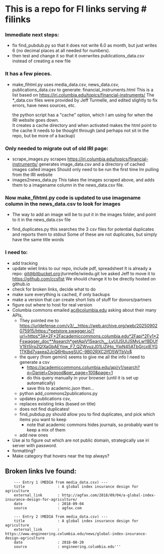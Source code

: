 # This is a repo for FI links serving # filinks

### Immediate next steps:
  - fix find_pubdub.py so that it does not write 6.0 as month, but just writes 6 (no decimal places at all needed for numbers).
  - then test and change it so that it overwrites publications_data.csv instead of creating a new file

### It has a few pieces.
  - make_fihtml.py 
    uses media_data.csv, news_data.csv, publications_data.csv 
    to generate: financial_instruments.html
    This is a list based on https://iri.columbia.edu/topics/financial-instruments/
    The *_data.csv files were provided by Jeff Turmelle, and edited slightly to fix errors, have news sources, etc.

    the python script has a "cache" option, which I am using for when the IRI website goes down.  
    It creates a cache directory and when activated makes the html point to the cache
    It needs to be thought through (and perhaps not sit in the repo, but be more of a backup)

### Only needed to migrate out of old IRI page:
  - scrape_images.py
    scrapes https://iri.columbia.edu/topics/financial-instruments/
    generates image_data.csv and a directory of cached images called images
    Should only need to be run the first time Im pulling from the IRI website
 - images2news_data.py
   This takes the images scraped above, and adds them to a imagename column in the news_data.csv file.
 
### Now make_fihtml.py code is updated to use imagename column in the news_data.csv to look for images
   - The way to add an image will be to put it in the images folder, and point to it in the news_data.csv file

  - find_duplicates.py
    this searches the 3 csv files for potential duplicates and reports them to stdout
    Some of these are not duplicates, but simply have the same title words
  
### I need to:
  - add tracking
  - update wiiet links to our repo, include pdf, spreadsheet
    It is already a repo: git@bitbucket.org:jturmelle/wiiedu.git
    Ive asked Jeff to move it to https://github.com/ccsfist 
    We should change it to be directly hosted on github.io
  - check for broken links, decide what to do
  - make sure everything is cached, if only backups
  - make a version that can create short lists of stuff for donors/partners
  - figure out where to host for real version
  - Columbia commons emailed ac@columbia.edu asking about their many APIs, 
    - They pointed me to https://urldefense.com/v3/__https://web.archive.org/web/20250902075915/https:/*petstore.swagger.io/?url=https*3A*2F*2Facademiccommons.columbia.edu*2Fapi*2Fv1*2Fswagger_doc**Asearch*getApiV1Search__;LyUlJSUlJSMvLw!!BDUfV1Et5lrpZQ!XaGbAEYpw_F7_QZWvuzJ01LiZjHq_YjpN45ATbGrcxIEYG1TKBd7yaxea2JcQ6HbusgSUC-9B02RXC2lfD5WTbVo$
    - the query (from gemini) seems to give me all the info I need to generate a csv
      - https://academiccommons.columbia.edu/api/v1/search?q=Daniel+Osgood&per_page=100&page=1
      - do this query manually in your browser (until it is set up automatically)
      - save this to academic.json then...
    -  python add_commons2publications.py
      - updates publications csv,
      - replaces existing links (based on title)
      - does not find duplicates!
      - find_pubdup.py should allow you to find duplicates, and pick which items you want to keep
        - note that academic commons hides journals, so probably want to keep a mix of them
      - add new ones
  - Use ai to figure out which are not public domain, strategically use iri server with password. 
  - formatting?
  - Make category that hovers near the top always?


  ## Broken links Ive found:
  ```Both of these:
      --- Entry 1 (MEDIA from media_data.csv) ---
      title               : A global index insurance design for agriculture
      external_link       : http://agfax.com/2018/09/04/a-global-index-insurance-design-for-agriculture/
      date                : 2018-09-04
      source              : agfax.com
    
      --- Entry 2 (MEDIA from media_data.csv) ---
      title               : A global index insurance design for agriculture
      external_link       : https://www.engineering.columbia.edu/news/global-index-insurance-design-agriculture
      date                : 2018-08-20
      source              : engineering.columbia.edu'''

  
      
